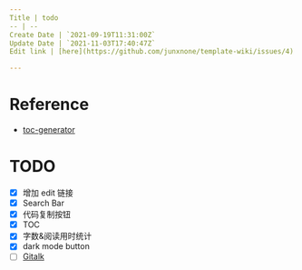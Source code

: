 ```yaml
---
Title | todo
-- | --
Create Date | `2021-09-19T11:31:00Z`
Update Date | `2021-11-03T17:40:47Z`
Edit link | [here](https://github.com/junxnone/template-wiki/issues/4)

---
```

# Reference

- [toc-generator](https://github.com/technote-space/toc-generator)

# TODO

- [x] 增加 edit 链接
- [x] Search Bar
- [x] 代码复制按钮
- [x] TOC
- [x] 字数&阅读用时统计
- [x] dark mode button
- [ ] [Gitalk](https://github.com/gitalk/gitalk/blob/master/readme-cn.md)

